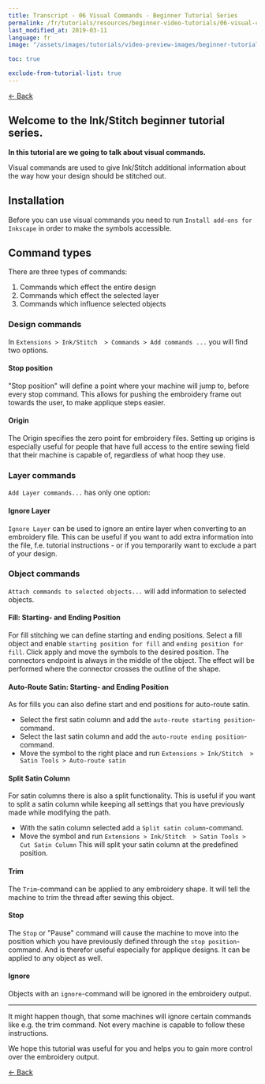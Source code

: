 ```yaml
---
title: Transcript - 06 Visual Commands - Beginner Tutorial Series
permalink: /fr/tutorials/resources/beginner-video-tutorials/06-visual-commands-transcript
last_modified_at: 2019-03-11
language: fr
image: "/assets/images/tutorials/video-preview-images/beginner-tutorial-series.png"

toc: true

exclude-from-tutorial-list: true
---
```

[← Back](/tutorials/resources/beginner-video-tutorials/)

## Welcome to the Ink/Stitch beginner tutorial series.

**In this tutorial are we going to talk about visual commands.**

Visual commands are used to give Ink/Stitch additional information about the way how your design should be stitched out.

## Installation

Before you can use visual commands you need to run `Install add-ons for Inkscape` in order to make the symbols accessible.


## Command types

There are three types of commands:

1. Commands which effect the entire design
2. Commands which effect the selected layer
3. Commands which influence selected objects

### Design commands

In `Extensions > Ink/Stitch  > Commands > Add commands ...` you will find two options.

#### Stop position

"Stop position" will define a point where your machine will jump to, before every stop command.
This allows for pushing the embroidery frame out towards the user, to make applique steps easier.

#### Origin

The Origin specifies the zero point for embroidery files.
Setting up origins is especially useful for people that have full access to the entire sewing field that their machine is capable of, regardless of what hoop they use.

### Layer commands

`Add Layer commands...` has only one option:

#### Ignore Layer

`Ignore Layer` can be used to ignore an entire layer when converting to an embroidery file.
This can be useful if you want to add extra information into the file, f.e. tutorial instructions - or if you temporarily want to exclude a part of your design.

### Object commands

`Attach commands to selected objects...` will add information to selected objects.

#### Fill: Starting- and Ending Position

For fill stitching we can define starting and ending positions. Select a fill object and enable `starting position for fill` and `ending position for fill`.
Click apply and move the symbols to the desired position.
The connectors endpoint is always in the middle of the object. The effect will be performed where the connector crosses the outline of the shape.

#### Auto-Route Satin: Starting- and Ending Position

As for fills you can also define start and end positions for auto-route satin.
* Select the first satin column and add the `auto-route starting position`-command.
* Select the last satin column and add the `auto-route ending position`-command.
* Move the symbol to the right place and run `Extensions > Ink/Stitch  > Satin Tools > Auto-route satin`

#### Split Satin Column

For satin columns there is also a split functionality.
This is useful if you want to split a satin column while keeping all settings that you have previously made while modifying the path.
* With the satin column selected add a `Split satin column`-command.
* Move the symbol and run `Extensions > Ink/Stitch  > Satin Tools > Cut Satin Column`
This will split your satin column at the predefined position.

#### Trim

The `Trim`-command can be applied to any embroidery shape.
It will tell the machine to trim the thread after sewing this object.

#### Stop

The `Stop` or "Pause" command will cause the machine to move into the position which you have previously defined through the `stop position`-command.
And is therefor useful especially for applique designs.
It can be applied to any object as well.

#### Ignore

Objects with an `ignore`-command will be ignored in the embroidery output.

---

It might happen though, that some machines will ignore certain commands like e.g. the trim command.
Not every machine is capable to follow these instructions.

We hope this tutorial was useful for you and helps you to gain more control over the embroidery output.

[← Back](/tutorials/resources/beginner-video-tutorials/)
